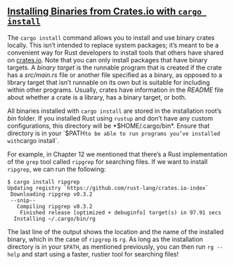 ## [Installing Binaries from Crates.io with `cargo install`](ch14-04-installing-binaries.html#installing-binaries-from-cratesio-with-cargo-install)

The `cargo install` command allows you to install and use binary crates
locally. This isn’t intended to replace system packages; it’s meant to be a
convenient way for Rust developers to install tools that others have shared on
[crates.io](https://crates.io)<!-- ignore -->. Note that you can only install
packages that have binary targets. A *binary target* is the runnable program
that is created if the crate has a *src/main.rs* file or another file specified
as a binary, as opposed to a library target that isn’t runnable on its own but
is suitable for including within other programs. Usually, crates have
information in the *README* file about whether a crate is a library, has a
binary target, or both.

All binaries installed with `cargo install` are stored in the installation
root’s *bin* folder. If you installed Rust using `rustup` and don’t have any
custom configurations, this directory will be *$HOME/.cargo/bin*. Ensure that
directory is in your `$PATH` to be able to run programs you’ve installed with
`cargo install`.

For example, in Chapter 12 we mentioned that there’s a Rust implementation of
the `grep` tool called `ripgrep` for searching files. If we want to install
`ripgrep`, we can run the following:

```text
$ cargo install ripgrep
Updating registry `https://github.com/rust-lang/crates.io-index`
 Downloading ripgrep v0.3.2
 --snip--
   Compiling ripgrep v0.3.2
    Finished release [optimized + debuginfo] target(s) in 97.91 secs
  Installing ~/.cargo/bin/rg
```

The last line of the output shows the location and the name of the installed
binary, which in the case of `ripgrep` is `rg`. As long as the installation
directory is in your `$PATH`, as mentioned previously, you can then run `rg --help` and start using a faster, rustier
tool for searching files!
